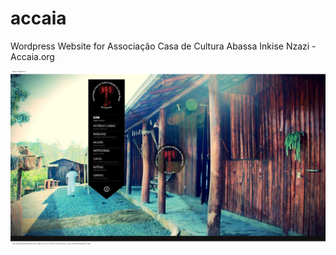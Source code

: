 # accaia
Wordpress Website for Associação Casa de Cultura Abassa Inkise Nzazi - Accaia.org

![screenshot](/screenshots/Accaia%20%20%20Associação%20de%20Caridade%20Abassa%20de%20Inkise%20Nzazi.png "Accaia Associação de Caridade Abassa de Inkise Nzazi")
